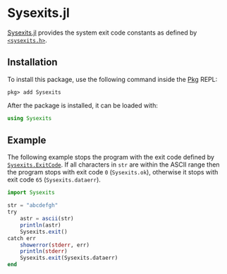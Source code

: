 # Sysexits.jl

[Sysexits.jl](https://github.com/sorairolake/Sysexits.jl) provides the system
exit code constants as defined by
[`<sysexits.h>`](https://man.openbsd.org/sysexits).

## Installation

To install this package, use the following command inside the
[Pkg](https://pkgdocs.julialang.org/) REPL:

```julia-repl
pkg> add Sysexits
```

After the package is installed, it can be loaded with:

```julia
using Sysexits
```

## Example

The following example stops the program with the exit code defined by
[`Sysexits.ExitCode`](@ref). If all characters in `str` are within the ASCII
range then the program stops with exit code `0` (`Sysexits.ok`), otherwise it
stops with exit code `65` (`Sysexits.dataerr`).

```julia
import Sysexits

str = "abcdefgh"
try
    astr = ascii(str)
    println(astr)
    Sysexits.exit()
catch err
    showerror(stderr, err)
    println(stderr)
    Sysexits.exit(Sysexits.dataerr)
end
```
